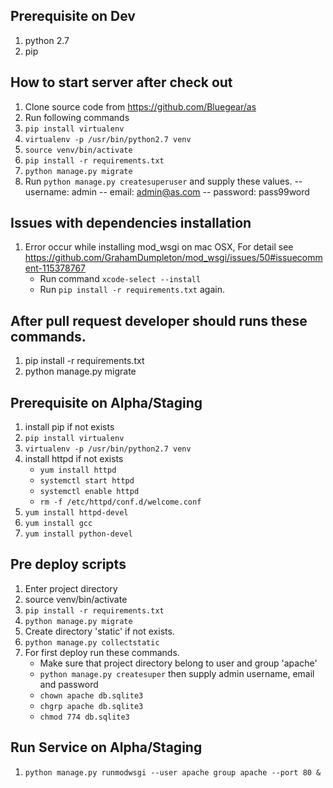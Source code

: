 ## Prerequisite on Dev
1. python 2.7
1. pip

## How to start server after check out
1. Clone source code from https://github.com/Bluegear/as
1. Run following commands 
1. `pip install virtualenv`
1. `virtualenv -p /usr/bin/python2.7 venv`
1. `source venv/bin/activate`
1. `pip install -r requirements.txt`
1. `python manage.py migrate`
1. Run `python manage.py createsuperuser` and supply these values.
    -- username: admin
    -- email: admin@as.com
    -- password: pass99word


## Issues with dependencies installation
1. Error occur while installing mod_wsgi on mac OSX, For detail see https://github.com/GrahamDumpleton/mod_wsgi/issues/50#issuecomment-115378767
    - Run command `xcode-select --install`
    - Run `pip install -r requirements.txt` again.

## After pull request developer should runs these commands.
1. pip install -r requirements.txt
1. python manage.py migrate

## Prerequisite on Alpha/Staging
1. install pip if not exists
1. `pip install virtualenv`
1. `virtualenv -p /usr/bin/python2.7 venv`
1. install httpd if not exists
    - `yum install httpd`
    - `systemctl start httpd`
    - `systemctl enable httpd`
    - `rm -f /etc/httpd/conf.d/welcome.conf`
1. `yum install httpd-devel`
1. `yum install gcc`
1. `yum install python-devel`

## Pre deploy scripts
1. Enter project directory
1. source venv/bin/activate
1. `pip install -r requirements.txt`
1. `python manage.py migrate`
1. Create directory 'static' if not exists.
1. `python manage.py collectstatic`
1. For first deploy run these commands.
    - Make sure that project directory belong to user and group 'apache'
    - `python manage.py createsuper` then supply admin username, email and password
    - `chown apache db.sqlite3`
    - `chgrp apache db.sqlite3`
    - `chmod 774 db.sqlite3`

## Run Service on Alpha/Staging
1. `python manage.py runmodwsgi --user apache group apache --port 80 &`
